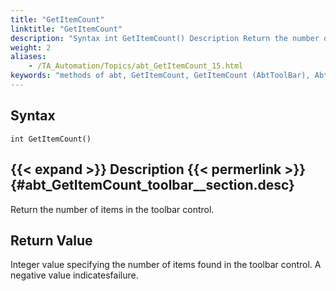 ```yaml
--- 
title: "GetItemCount"
linktitle: "GetItemCount"
description: "Syntax int GetItemCount() Description Return the number of items in the toolbar control. Return Value Integer value specifying the number of items found in the toolbar control. A negative value ..."
weight: 2
aliases: 
    - /TA_Automation/Topics/abt_GetItemCount_15.html
keywords: "methods of abt, GetItemCount, GetItemCount (AbtToolBar), AbtToolBar, getitemcount, abttoolbar getitemcount, number of items on toolbar, count items on toolbar, how many items on toolbar"
---
```


## Syntax

`int GetItemCount()`

## {{< expand >}} Description {{< permerlink >}} {#abt_GetItemCount_toolbar__section.desc} 

Return the number of items in the toolbar control.

## Return Value

Integer value specifying the number of items found in the toolbar control. A negative value indicatesfailure.




